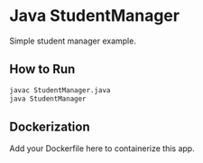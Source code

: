 # Java StudentManager

Simple student manager example.

## How to Run

```bash
javac StudentManager.java
java StudentManager
```

## Dockerization

Add your Dockerfile here to containerize this app.
